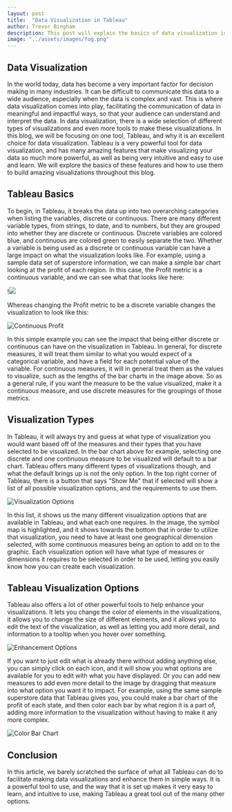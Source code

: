 ```yaml
---
layout: post
title:  "Data Visualization in Tableau"
author: Trevor Bingham
description: This post will explain the basics of data visualization in Tableau.
image: "../assets/images/fog.png"
--- 
```


## Data Visualization

In the world today, data has become a very important factor for decision making in many industries. It can be difficult to communicate this data to a wide audience, especially when the data is complex and vast. This is where data visualization comes into play, facilitating the communication of data in meaningful and impactful ways, so that your audience can understand and interpret the data. In data visualization, there is a wide selection of different types of visualizations and even more tools to make these visualizations. In this blog, we will be focusing on one tool, Tableau, and why it is an excellent choice for data visualization. Tableau is a very powerful tool for data visualization, and has many amazing features that make visualizing your data so much more powerful, as well as being very intuitive and easy to use and learn. We will explore the basics of these features and how to use them to build amazing visualizations throughout this blog.

## Tableau Basics

To begin, in Tableau, it breaks the data up into two overarching categories when listing the variables, discrete or continuous. There are many different variable types, from strings, to date, and to numbers, but they are grouped into whether they are discrete or continuous. Discrete variables are colored blue, and continuous are colored green to easily separate the two. Whether a variable is being used as a discrete or continuous variable can have a large impact on what the visualization looks like. For example, using a sample data set of superstore information, we can make a simple bar chart looking at the profit of each region. In this case, the Profit metric is a continuous variable, and we can see what that looks like here:

!<img src="../assets/images/cont.jpg"/>

Whereas changing the Profit metric to be a discrete variable changes the visualization to look like this:

![Continuous Profit](../assets/images/disc.jpg)

In this simple example you can see the impact that being either discrete or continuous can have on the visualization in Tableau. In general, for discrete measures, it will treat them similar to what you would expect of a categorical variable, and have a field for each potential value of the variable. For continuous measures, it will in general treat them as the values to visualize, such as the lengths of the bar charts in the image above. So as a general rule, if you want the measure to be the value visualized, make it a continuous measure, and use discrete measures for the groupings of those metrics. 

## Visualization Types

In Tableau, it will always try and guess at what type of visualization you would want based off of the measures and their types that you have selected to be visualized. In the bar chart above for example, selecting one discrete and one continuous measure to be visualized will default to a bar chart. Tableau offers many different types of visualizations though, and what the default brings up is not the only option. In the top right corner of Tableau, there is a button that says "Show Me" that if selected will show a list of all possible visualization options, and the requirements to use them. 

![Visualization Options](../assets/images/show.jpg)

In this list, it shows us the many different visualization options that are available in Tableau, and what each one requires. In the image, the symbol map is highlighted, and it shows towards the bottom that in order to utilize that visualization, you need to have at least one geographical dimension selected, with some continuous measures being an option to add on to the graphic. Each visualization option will have what type of measures or dimensions it requires to be selected in order to be used, letting you easily know how you can create each visualization.

## Tableau Visualization Options

Tableau also offers a lot of other powerful tools to help enhance your visualizations. It lets you change the color of elements in the visualizations, it allows you to change the size of different elements, and it allows you to edit the text of the visualization, as well as letting you add more detail, and information to a tooltip when you hover over something. 

![Enhancement Options](../assets/images/options.jpg)

If you want to just edit what is already there without adding anything else, you can simply click on each icon, and it will show you what options are available for you to edit with what you have displayed. Or you can add new measures to add even more detail to the image by dragging that measure into what option you want it to impact. For example, using the same sample superstore data that Tableau gives you, you could make a bar chart of the profit of each state, and then color each bar by what region it is a part of, adding more information to the visualization without having to make it any more complex. 

![Color Bar Chart](../assets/images/color.jpg)

## Conclusion

In this article, we barely scratched the surface of what all Tableau can do to facilitate making data visualizations and enhance them in simple ways. It is a powerful tool to use, and the way that it is set up makes it very easy to learn, and intuitive to use, making Tableau a great tool out of the many other options. 